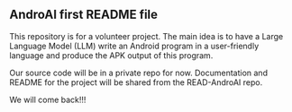 ## AndroAI first README file

This repository is for a volunteer project. The main idea is to have a Large Language Model (LLM) write an Android program in a user-friendly language and produce the APK output of this program.

Our source code will be in a private repo for now. Documentation and README for the project will be shared from the READ-AndroAI repo.

We will come back!!! 
